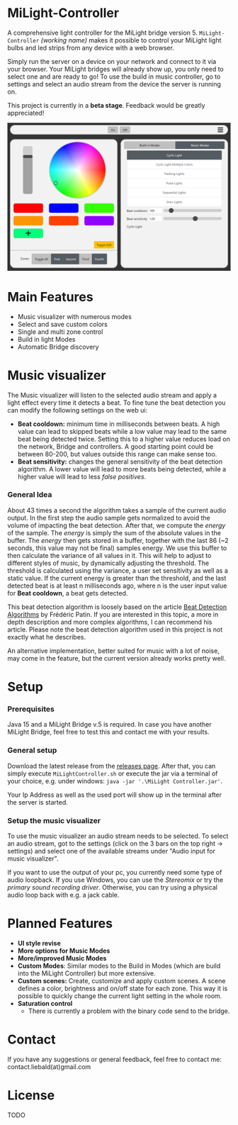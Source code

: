 # MiLight-Controller
A comprehensive light controller for the MiLight bridge version 5. 
`MiLight-Controller` _(working name)_ makes it possible to control your MiLight light bulbs and led strips from any device with a web browser.

Simply run the server on a device on your network and connect to it via your browser. 
Your MiLight bridges will already show up, you only need to select one and are ready to go!
To use the build in music controller, go to settings and select an audio stream from the device the server is running on. 

This project is currently in a __beta stage__. Feedback would be greatly appreciated!

![alt text](MiLightControllerMM.png)

# Main Features

- Music visualizer with numerous modes
- Select and save custom colors
- Single and multi zone control
- Build in light Modes
- Automatic Bridge discovery

# Music visualizer

The Music visualizer will listen to the selected audio stream and apply a light effect every time it detects a beat. 
To fine tune the beat detection you can modify the following settings on the web ui: 

- __Beat cooldown:__ minimum time in milliseconds between beats. 
    A high value can lead to skipped beats while a low value may lead to the same beat being detected twice. 
    Setting this to a higher value reduces load on the network, Bridge and controllers. 
    A good starting point could be between 80-200, but values outside this range can make sense too.
- __Beat sensitivity:__ changes the general sensitivity of the beat detection algorithm. A lower value will lead to more beats being detected, while a higher value will lead to less _false positives_. 


### General Idea

About 43 times a second the algorithm takes a sample of the current audio output.
In the first step the audio sample gets normalized to avoid the volume of impacting the beat detection.
After that, we compute the _energy_ of the sample. The _energy_ is simply the sum of the absolute values in the buffer.
The _energy_ then gets stored in a buffer, together with the last 86 (~2 seconds, this value may not be final) samples energy.
We use this buffer to then calculate the variance of all values in it. This will help to adjust to different styles of music, by dynamically adjusting the threshold. 
The threshold is calculated using the variance, a user set sensitivity as well as a static value.
If the current energy is greater than the threshold, and the last detected beat is at least n milliseconds ago, where n is the user input value for __Beat cooldown__, a beat gets detected. 


This beat detection algorithm is loosely based on the article 
[Beat Detection Algorithms](https://www.gamedev.net/reference/articles/article1952.asp)
by Frédéric Patin.
If you are interested in this topic, a more in depth description and more complex algorithms, I can recommend his article.
Please note the beat detection algorithm used in this project is not exactly what he describes.


An alternative implementation, better suited for music with a lot of noise, may come in the feature, but the current version already works pretty well.

# Setup

### Prerequisites 

Java 15 and a MiLight Bridge v.5 is required. 
In case you have another MiLight Bridge, feel free to test this and contact me with your results.

### General setup

Download the latest release from the [releases page](https://github.com/aliebald/MiLight-Controller/releases).
After that, you can simply execute `MiLightController.sh` or execute the jar via a terminal of your choice, e.g. under windows: `java -jar '.\MiLight Controller.jar'`.

Your Ip Address as well as the used port will show up in the terminal after the server is started. 


### Setup the music visualizer

To use the music visualizer an audio stream needs to be selected.
To select an audio stream, got to the settings (click on the 3 bars on the top right -> settings) and select one of the available streams under "Audio input for music visualizer".

If you want to use the output of your pc, you currently need some type of audio loopback. 
If you use Windows, you can use the _Stereomix_ or try the _primary sound recording driver_. 
Otherwise, you can try using a physical audio loop back with e.g. a jack cable.

# Planned Features

- __UI style revise__
- __More options for Music Modes__
- __More/improved Music Modes__
- __Custom Modes__: Similar modes to the Build in Modes (which are build into the MiLight Controller) but more extensive.
- __Custom scenes:__ Create, customize and apply custom scenes. 
    A scene defines a color, brightness and on/off state for each zone. 
    This way it is possible to quickly change the current light setting in the whole room. 
- __Saturation control__
    - There is currently a problem with the binary code send to the bridge.

# Contact

If you have any suggestions or general feedback, feel free to contact me: 
contact.liebald(at)gmail.com

# License

TODO